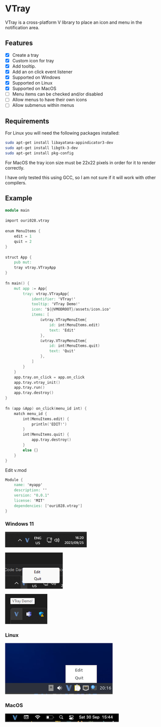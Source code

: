 # VTray

VTray is a cross-platform V library to place an icon and menu in the notification area.

## Features

- [x] Create a tray
- [x] Custom icon for tray
- [x] Add tooltip.
- [x] Add an on click event listener
- [x] Supported on Windows
- [x] Supported on Linux
- [x] Supported on MacOS
- [ ] Menu items can be checked and/or disabled
- [ ] Allow menus to have their own icons
- [ ] Allow submenus within menus

## Requirements

For Linux you will need the following packages installed:

```bash
sudo apt-get install libayatana-appindicator3-dev
sudo apt-get install libgtk-3-dev
sudo apt-get install pkg-config
```

For MacOS the tray icon size must be 22x22 pixels in order for it to render correctly.

I have only tested this using GCC, so I am not sure if it will work with other compilers.

## Example

```v
module main

import ouri028.vtray

enum MenuItems {
	edit = 1
	quit = 2
}

struct App {
	pub mut:
	tray vtray.VTrayApp
}

fn main() {
	mut app := App{
		tray: vtray.VTrayApp{
			identifier: 'VTray!'
			tooltip: 'VTray Demo!'
			icon: '${@VMODROOT}/assets/icon.ico'
			items: [
				&vtray.VTrayMenuItem{
					id: int(MenuItems.edit)
					text: 'Edit'
				},
				&vtray.VTrayMenuItem{
					id: int(MenuItems.quit)
					text: 'Quit'
				},
			]
		}
	}
	app.tray.on_click = app.on_click
	app.tray.vtray_init()
	app.tray.run()
	app.tray.destroy()
}

fn (app &App) on_click(menu_id int) {
	match menu_id {
		int(MenuItems.edit) {
			println('EDIT!')
		}
		int(MenuItems.quit) {
			app.tray.destroy()
		}
		else {}
	}
}
```

Edit v.mod

```v
Module {
	name: 'myapp'
	description: ''
	version: '0.0.1'
	license: 'MIT'
	dependencies: ['ouri028.vtray']
}
```

### Windows 11

![image1.png](assets%2Fimage1.png)

![image2.png](assets%2Fimage2.png)

![image3.png](assets%2Fimage3.png)

### Linux

![image4.png](assets%2Fimage4.png)

### MacOS

![image5.png](assets%2Fimage5.png)
